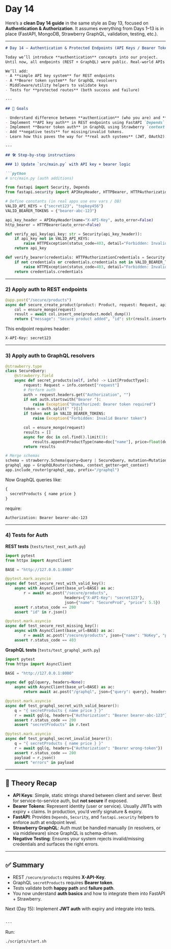 # Day 14

Here’s a **clean Day 14 guide** in the same style as Day 13, focused on **Authentication & Authorization**. It assumes everything from Days 1–13 is in place (FastAPI, MongoDB, Strawberry GraphQL, validation, testing, etc.).

---

````markdown
# Day 14 – Authentication & Protected Endpoints (API Keys / Bearer Tokens)

Today we’ll introduce **authentication** concepts into our project.  
Until now, all endpoints (REST + GraphQL) were public. Real-world APIs require **auth checks**.  

We’ll add:
- A **simple API key system** for REST endpoints
- A **Bearer token system** for GraphQL resolvers
- Middleware/utility helpers to validate keys
- Tests for **protected routes** (both success and failure)

---

## 🎯 Goals

- Understand difference between **authentication** (who you are) and **authorization** (what you can do).
- Implement **API key auth** in REST endpoints using FastAPI `Depends`.
- Implement **Bearer token auth** in GraphQL using Strawberry `context`.
- Add **negative tests** for missing/invalid tokens.
- Learn how this paves the way for **real auth systems** (JWT, OAuth2).

---

## 🛠 Step-by-step instructions

### 1) Update `src/main.py` with API key + bearer logic

```python
# src/main.py (auth additions)

from fastapi import Security, Depends
from fastapi.security import APIKeyHeader, HTTPBearer, HTTPAuthorizationCredentials

# Define constants (in real apps use env vars / DB)
VALID_API_KEYS = {"secret123", "topkey456"}
VALID_BEARER_TOKENS = {"bearer-abc-123"}

api_key_header = APIKeyHeader(name="X-API-Key", auto_error=False)
http_bearer = HTTPBearer(auto_error=False)

def verify_api_key(api_key: str = Security(api_key_header)):
    if api_key not in VALID_API_KEYS:
        raise HTTPException(status_code=403, detail="Forbidden: Invalid or missing API Key")
    return api_key

def verify_bearer(credentials: HTTPAuthorizationCredentials = Security(http_bearer)):
    if not credentials or credentials.credentials not in VALID_BEARER_TOKENS:
        raise HTTPException(status_code=403, detail="Forbidden: Invalid or missing Bearer token")
    return credentials.credentials
````

---

### 2) Apply auth to REST endpoints

```python
@app.post("/secure/products")
async def secure_create_product(product: Product, request: Request, api_key: str = Depends(verify_api_key)):
    col = ensure_mongo(request)
    result = await col.insert_one(product.model_dump())
    return {"message": "Secure product added", "id": str(result.inserted_id)}
```

This endpoint requires header:

```
X-API-Key: secret123
```

---

### 3) Apply auth to GraphQL resolvers

```python
@strawberry.type
class SecureQuery:
    @strawberry.field
    async def secret_products(self, info) -> List[ProductType]:
        request: Request = info.context["request"]
        # Perform auth
        auth = request.headers.get("Authorization", "")
        if not auth.startswith("Bearer "):
            raise Exception("Unauthorized: Bearer token required")
        token = auth.split(" ")[1]
        if token not in VALID_BEARER_TOKENS:
            raise Exception("Forbidden: Invalid Bearer token")

        col = ensure_mongo(request)
        results = []
        async for doc in col.find().limit(3):
            results.append(ProductType(name=doc["name"], price=float(doc["price"])))
        return results

# Merge schemas
schema = strawberry.Schema(query=Query | SecureQuery, mutation=Mutation)
graphql_app = GraphQLRouter(schema, context_getter=get_context)
app.include_router(graphql_app, prefix="/graphql")
```

Now GraphQL queries like:

```graphql
{
  secretProducts { name price }
}
```

require:

```
Authorization: Bearer bearer-abc-123
```

---

### 4) Tests for Auth

**REST tests** (`tests/test_rest_auth.py`)

```python
import pytest
from httpx import AsyncClient

BASE = "http://127.0.0.1:8000"

@pytest.mark.asyncio
async def test_secure_rest_with_valid_key():
    async with AsyncClient(base_url=BASE) as ac:
        r = await ac.post("/secure/products",
                          headers={"X-API-Key": "secret123"},
                          json={"name": "SecureProd", "price": 5.5})
    assert r.status_code == 200
    assert "id" in r.json()

@pytest.mark.asyncio
async def test_secure_rest_missing_key():
    async with AsyncClient(base_url=BASE) as ac:
        r = await ac.post("/secure/products", json={"name": "NoKey", "price": 1.0})
    assert r.status_code == 403
```

**GraphQL tests** (`tests/test_graphql_auth.py`)

```python
import pytest
from httpx import AsyncClient

BASE = "http://127.0.0.1:8000"

async def gql(query, headers=None):
    async with AsyncClient(base_url=BASE) as ac:
        return await ac.post("/graphql", json={"query": query}, headers=headers or {})

@pytest.mark.asyncio
async def test_graphql_secret_with_valid_bearer():
    q = "{ secretProducts { name price } }"
    r = await gql(q, headers={"Authorization": "Bearer bearer-abc-123"})
    assert r.status_code == 200
    assert "secretProducts" in r.text

@pytest.mark.asyncio
async def test_graphql_secret_invalid_bearer():
    q = "{ secretProducts { name price } }"
    r = await gql(q, headers={"Authorization": "Bearer wrong-token"})
    assert r.status_code == 200
    payload = r.json()
    assert "errors" in payload
```

---

## 🧠 Theory Recap

* **API Keys**: Simple, static strings shared between client and server. Best for service-to-service auth, but **not secure** if exposed.
* **Bearer Tokens**: Represent identity (user or service). Usually JWTs with expiry + claims. In production, you’d verify signature & expiry.
* **FastAPI**: Provides `Depends`, `Security`, and `fastapi.security` helpers to enforce auth at endpoint level.
* **Strawberry GraphQL**: Auth must be handled manually (in resolvers, or via middleware) since GraphQL is schema-driven.
* **Negative Testing**: Ensures your system rejects invalid/missing credentials and surfaces the right errors.

---

## ✅ Summary

* REST `/secure/products` requires **X-API-Key**.
* GraphQL `secretProducts` requires **Bearer token**.
* Tests validate both **happy path** and **failure path**.
* You now understand **auth basics** and how to integrate them into FastAPI + Strawberry.

Next (Day 15): Implement **JWT auth** with expiry and integrate into tests.

```

---

```

Run:
```bash
./scripts/start.sh
```
